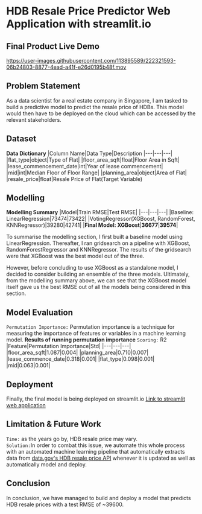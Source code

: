 # HDB Resale Price Predictor Web Application with streamlit.io

## Final Product Live Demo 
https://user-images.githubusercontent.com/113895589/222321593-06b24803-8877-4ead-a41f-e26d0195b48f.mov

## Problem Statement
As a data scientist for a real estate company in Singapore, I am tasked to build a predictive model to predict the resale price of HDBs. This model would then have to be deployed on the cloud which can be accessed by the relevant stakeholders.

## Dataset
**Data Dictionary**
|Column Name|Data Type|Description
|---|---|---|
|flat_type|object|Type of Flat|
|floor_area_sqft|float|Floor Area in Sqft|
|lease_commencement_date|int|Year of lease commencement|
|mid|int|Median Floor of Floor Range|
|planning_area|object|Area of Flat|
|resale_price|float|Resale Price of Flat(Target Variable)

## Modelling
**Modelling Summary**
|Model|Train RMSE|Test RMSE|
|---|---|---|
|Baseline: LinearRegression|73474|73422|
|VotingRegressor(XGBoost, RandomForest, KNNRegressor)|39280|42741|
|**Final Model: XGBoost**|**36677**|**39574**|

To summarise the modelling section, I first built a baseline model using LinearRegression. Thereafter, I ran gridsearch on a pipeline with XGBoost, RandomForestRegressor and KNNRegressor. The results of the gridsearch were that XGBoost was the best model out of the three. 

However, before concluding to use XGBoost as a standalone model, I decided to consider building an ensemble of the three models. Ultimately, from the modelling summary above, we can see that the XGBoost model itself gave us the best RMSE out of all the models being considered in this section.

## Model Evaluation
`Permutation Importance:` Permutation importance is a technique for measuring the importance of features or variables in a machine learning model.
**Results of running permutation importance**
`Scoring:` R2
|Feature|Permutation Importance|Std|
|---|---|---|
|floor_area_sqft|1.087|0.004|
|planning_area|0.710|0.007|
|lease_commence_date|0.318|0.001|
|flat_type|0.098|0.001|
|mid|0.063|0.001|

## Deployment
Finally, the final model is being deployed on streamlit.io
[Link to  streamlit web application](https://tmj1432-hdb-resale-price-predictor-application-app-5kd0gz.streamlit.app/)

## Limitation & Future Work
`Time:` as the years go by, HDB resale price may vary. <br>`Solution:`In order to combat this issue, we automate this whole process with an automated machine learning pipeline that automatically extracts data from [data.gov's HDB resale price API](https://data.gov.sg/dataset/resale-flat-prices) whenever it is updated as well as automatically model and deploy. 

## Conclusion
In conclusion, we have managed to build and deploy a model that predicts HDB resale prices with a test RMSE of ~39600.
